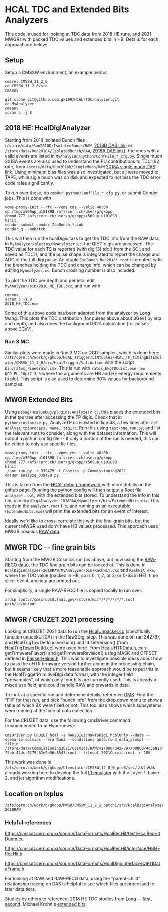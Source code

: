 # HCAL TDC and Extended Bits Analyzers
This code is used for looking at TDC data from 2018 HE runs, and 2021 MWGRs with packed TDC values and extended bits in HB. Details for each approach are below:

## Setup
Setup a CMSSW environment, an example below:
```
cmsrel CMSSW_11_2_0
cd CMSSW_11_2_0/src
cmsenv

git clone git@github.com:gk199/HCAL-TDCanalyzer.git
cd MyAnalyzer
cmsenv
scram b -j 8
```

## 2018 HE: HcalDigiAnalyzer
Starting from 2018 Isolated Bunch files (`/store/data/Run2018D/IsolatedBunch/RAW`, [2018D DAS link](https://cmsweb.cern.ch/das/request?instance=prod/global&input=file+dataset%3D%2FIsolatedBunch%2FRun2018D-v1%2FRAW); or `/store/data/Run2018A/IsolatedBunch/RAW`, [2018A DAS link](https://cmsweb.cern.ch/das/request?instance=prod/global&input=file+dataset%3D%2FIsolatedBunch%2FRun2018A-v1%2FRAW)), the ones with a valid events are listed in `MyAnalyzer/python/ConfFile_*_cfg.py`. Single muon 2018A events are also used to understand the PU contributions to TDC=62 rate, from `/store/data/Run2018D/SingleMuon/RAW` [2018A single muon DAS link](https://cmsweb.cern.ch/das/request?view=list&limit=50&instance=prod%2Fglobal&input=file+dataset%3D%2FSingleMuon%2FRun2018A-v1%2FRAW). Using minimum bias files was also investigated, but all were moved to TAPE, while sigle muon was on disk and expected to not bias the TDC error code rates significantly.

To run over these, do `cmsRun python/ConfFile_*_cfg.py`, or submit Condor jobs. This is done with
```
voms-proxy-init --rfc --voms cms --valid 48:00
cp /tmp/x509up_u101898 /afs/cern.ch/user/g/gkopp
chmod 777 /afs/cern.ch/user/g/gkopp/x509up_u101898
kinit
condor_submit condor_IsoBunch_*.sub
condor_q --nobatch
```
This will then run the hcalDigis task to get the TDC info from the RAW data. In `MyAnalyzer/plugins/MyAnalyzer.cc`, the QIE11 digis are accessed. The TDC value for each TS is reported (with digi[3].tdc() from the SOI, and saved as TDC1), and the pulse shape is integrated to report the charge and ADC of the full digi pulse. An ntuple `IsoBunch_Run2018*.root` is created, with the branches holding the TDC and charge info, which can be changed by editing `MyAnalyzer.cc`. Bunch crossing number is also included.

To plot the TDC per depth and per ieta, edit `MyAnalyzer/bin/2018_HE_TDC.cxx`, and run with 
```
cmsenv
scram b -j 8
2018_HE_TDC.exe
```
Some of this above code has been adapted from the analyzer by Long Wang. This plots the TDC distribution (for pulses above about 3GeV) by ieta and depth, and also does the background 90% calculation (for pulses above 2GeV).

### Run 3 MC
Similar plots were made in Run 3 MC on QCD samples, which is done here: `/afs/cern.ch/work/g/gkopp/HCAL_Trigger/L1Ntuples/HCAL_TP_TimingBitEmulator/CMSSW_11_2_0/src/HcalTrigger/Validation` with the script `bin/rates_FineGrain.cxx`. This is run with `rates_bkgTDCdist.exe new QCD_PU_18pt7 3 3` where the arguments are HB and HE energy requirements to plot. This script is also used to determine 90\% values for background samples.

## MWGR Extended Bits
Using `Debug/HcalDebug/plugins/AnalyzeTP.cc`, this places the extended bits in the tps tree after accessing the TP digis. Check that in `python/customize.py`, AnalyzeTP.cc is listed in line 48, a few lines after `def analyze_tp(process, name, tag1):`.  Run this using `test/one_run.py`, and list the relevant runs to consider, along with the dataset information. This will output a python config file -- if only a portion of the run is needed, this can be edited to only use specific files.
```
voms-proxy-init --rfc --voms cms --valid 48:00
cp /tmp/x509up_u101898 /afs/cern.ch/user/g/gkopp
chmod 777 /afs/cern.ch/user/g/gkopp/x509up_u101898
kinit
./one_run.py -r 339479 -t Cosmics -p Commissioning2021
cmsRun analyze_339479.py
```
This is taken from the [HCAL debug framework](https://github.com/gk199/cms-hcal-debug) with more details on the github page. Running the python config will then output a Root file `analyze*.root`, with the extended bits stored. To understand the info in this file, use `HcalDigiAnalyzer-2018RAW/MyAnalyzer/bin/ExtendedBits.cxx`. This reads in the `analyze*.root` file, and running as an executable (`ExtendedBits.exe`) will print the extended bits for an event of interest.

Ideally we'd like to cross-correlate this with the fine-grain bits, but the current MWGR used don't have HB values processed. This approach uses MWGR cosmics [RAW data](https://cmsweb.cern.ch/das/request?input=file+dataset%3D%2FCosmics%2FCommissioning2021-v1%2FRAW&instance=prod/global&amp;idx=50&&amp;limit=50).

## MWGR TDC -- fine grain bits
Starting from the MWGR Cosmics run (as above, but now using the [RAW-RECO data](https://cmsweb.cern.ch/das/request?instance=prod/global&input=file+dataset%3D%2FCosmics%2FCommissioning2021-CosmicTP-PromptReco-v1%2FRAW-RECO)), the TDC fine grain bits can be looked at. This is done in `HcalDigiAnalyzer-2018RAW/MyAnalyzer/bin/RechHit.cxx` and `RechHit.exe`, where the TDC value (packed in HB, so is 0, 1, 2, or 3; or 0-63 in HE), time slice, event, and ieta are printed out. 

For simplicity, a single RAW-RECO file is copied locally to run over:
```
xrdcp root://cmsxrootd.fnal.gov//store/mc/*/*/*/*/*/*.root path/to/output
```

## MWGR / CRUZET 2021 processing
Looking at CRUZET 2021 data to run the [HcalUnpacker.cc](https://cmssdt.cern.ch/lxr/source/EventFilter/HcalRawToDigi/src/HcalUnpacker.cc) (specifically function unpackUTCA) in the Raw2Digi step. This was done on run 342797, and HcalTrigTowDetId id.version() and id.setVersion() (from [HcalTrigTowerDetId.cc](https://cmssdt.cern.ch/lxr/source/DataFormats/HcalDetId/src/HcalTrigTowerDetId.cc)) were used here. From [HcalUHTRData.h](https://cmssdt.cern.ch/lxr/source/EventFilter/HcalRawToDigi/interface/HcalUHTRData.h), can getFirmwareFlavor() and getFirmwareRevision() using MASK and OFFSET defined in [PackerHelper.h](https://cmssdt.cern.ch/lxr/source/EventFilter/HcalRawToDigi/plugins/PackerHelp.h). This was to investigate possible ideas about how to pass the uHTR firmware version further along in the processing chain, but it seems likely that a more reasonable approach would be to put this in the HcalTriggerPrimitiveDigi data format, with the integer field "presamples", of which only four bits are currently used. This is already a mixed use field, and could handle RAW and onwards in data. 

To look at a specific run and determine details, reference [OMS](https://cmsoms.cern.ch/cms/fills/bunch_info?cms_fill=7256). Find the "Fill" for that run, and pick "bunch info" from the drop down menu to show a table of which BX were filled or not. This tool also shows which subsystems were running at the time of data collection.

For the CRUZET data, use the following cmsDriver command (recommended from Hypernews):

```
cmsDriver.py CRUZET_hcal -s RAW2DIGI:RawToDigi_hcalOnly --data --scenario cosmics --era Run3 --conditions auto:run3_data_prompt --filein /store/data/Commissioning2021/Cosmics/RAW/v1/000/342/797/00000/4c3681af-72eb-42dc-9279-62e9e56c8547.root --fileout 2021Cosmic.root -n 100
```

This work was done in `/afs/cern.ch/work/g/gkopp/L1emulator/CMSSW_12_0_0_pre5/src/` as I was already working here to develop the full [L1 emulator](https://github.com/gk199/cmssw/tree/LLPtriggerHCAL_L1emulator) with the Layer-1, Layer-2, and jet algorithm modifications. 

## Location on lxplus
```
/afs/cern.ch/work/g/gkopp/MWGR/CMSSW_11_2_2_patch1/src/HcalDigiAnalyzer-2018RAW
```

### Helpful references
https://cmssdt.cern.ch/lxr/source/DataFormats/HcalRecHit/test/HcalRecHitDump.cc

https://cmssdt.cern.ch/lxr/source/DataFormats/HcalRecHit/interface/HBHERecHit.h

https://cmssdt.cern.ch/lxr/source/DataFormats/HcalDigi/interface/QIE11DataFrame.h

For looking at RAW and RAW-RECO data, using the "parent-child" relationship tracing on DAS is helpful to see which files are processed to later data tiers.

Studies by others to reference: 2018 HE TDC studies from Long -- [first](https://indico.cern.ch/event/944874/contributions/3970495/attachments/2094462/3524649/TDCdatavsmc.pdf), [second](https://indico.cern.ch/event/961080/contributions/4042712/attachments/2114609/3557646/TDCdatavsmc2.pdf). Michael Krohn's [extended bits](https://indico.cern.ch/event/995767/contributions/4184636/attachments/2176494/3675363/HCAL_L1FeatureBits_MWGR3_RemoveMixedModules.pdf).
